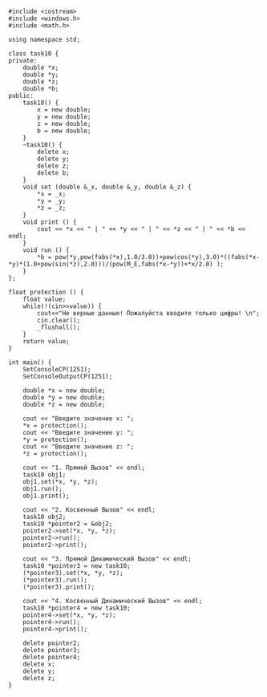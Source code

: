 ﻿```
#include <iostream>
#include <windows.h>
#include <math.h>

using namespace std;

class task10 {
private: 
	double *x;
	double *y;
	double *z;
	double *b;
public:
	task10() {
		x = new double; 
		y = new double; 
		z = new double; 
		b = new double; 
	}
	~task10() {
		delete x; 
		delete y; 
		delete z; 
		delete b; 
	}
	void set (double &_x, double &_y, double &_z) { 
		*x = _x;
		*y = _y;
		*z = _z;
	}
	void print () { 
		cout << *x << " | " << *y << " | " << *z << " | " << *b << endl;
	}
	void run () { 
		*b = pow(*y,pow(fabs(*x),1.0/3.0))+pow(cos(*y),3.0)*((fabs(*x-*y)*(1.0+pow(sin(*z),2.0)))/(pow(M_E,fabs(*x-*y))+*x/2.0) );
	}	
};

float protection () {
	float value;
	while(!(cin>>value)) {
		cout<<"Не верные данные! Пожалуйста вводите только цифры! \n";
		cin.clear();
		_flushall();
	}
	return value;
}

int main() {
	SetConsoleCP(1251);
	SetConsoleOutputCP(1251);
	
	double *x = new double; 
	double *y = new double; 
	double *z = new double; 
	
	cout << "Введите значение x: ";
	*x = protection();
	cout << "Введите значение y: ";
	*y = protection();
	cout << "Введите значение z: ";
	*z = protection();
	
	cout << "1. Прямой Вызов" << endl;
	task10 obj1; 							
	obj1.set(*x, *y, *z); 					
	obj1.run(); 							
	obj1.print(); 							
	
	cout << "2. Косвенный Вызов" << endl;
	task10 obj2;								
	task10 *pointer2 = &obj2;				
	pointer2->set(*x, *y, *z); 				
	pointer2->run();						
	pointer2->print();						
	
	cout << "3. Прямой Динамический Вызов" << endl;
	task10 *pointer3 = new task10;			
	(*pointer3).set(*x, *y, *z); 			
	(*pointer3).run();						
	(*pointer3).print();					
	
	cout << "4. Косвенный Динамический Вызов" << endl;
	task10 *pointer4 = new task10;			
	pointer4->set(*x, *y, *z); 				
	pointer4->run();						
	pointer4->print();						
	
	delete pointer2;
	delete pointer3;
	delete pointer4;
	delete x;
	delete y;
	delete z;	
}

```
